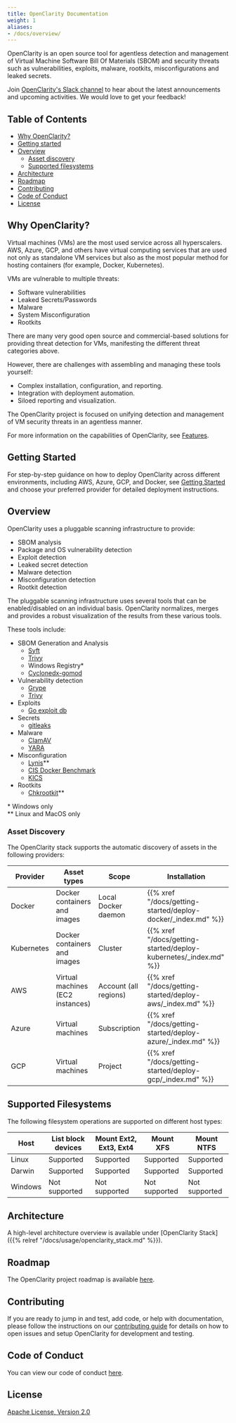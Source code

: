 ```yaml
---
title: OpenClarity Documentation
weight: 1
aliases:
- /docs/overview/
---
```



OpenClarity is an open source tool for agentless detection and management of Virtual Machine
Software Bill Of Materials (SBOM) and security threats such as vulnerabilities, exploits, malware, rootkits, misconfigurations and leaked secrets.


Join [OpenClarity's Slack channel](https://outshift.slack.com/messages/openclarity) to hear about the latest announcements and upcoming activities. We would love to get your feedback!

## Table of Contents<!-- omit in toc -->

- [Why OpenClarity?](#why-Openclarity)
- [Getting started](#getting-started)
- [Overview](#overview)
  - [Asset discovery](#asset-discovery)
  - [Supported filesystems](#supported-filesystems)
- [Architecture](#architecture)
- [Roadmap](#roadmap)
- [Contributing](#contributing)
- [Code of Conduct](#code-of-conduct)
- [License](#license)

## Why OpenClarity?

Virtual machines (VMs) are the most used service across all hyperscalers. AWS,
Azure, GCP, and others have virtual computing services that are used not only
as standalone VM services but also as the most popular method for hosting
containers (for example, Docker, Kubernetes).

VMs are vulnerable to multiple threats:
- Software vulnerabilities
- Leaked Secrets/Passwords
- Malware
- System Misconfiguration
- Rootkits

There are many very good open source and commercial-based solutions for
providing threat detection for VMs, manifesting the different threat categories above.

However, there are challenges with assembling and managing these tools yourself:
- Complex installation, configuration, and reporting.
- Integration with deployment automation.
- Siloed reporting and visualization.

The OpenClarity project is focused on unifying detection and management of VM security threats in an agentless manner.

For more information on the capabilities of OpenClarity, see [Features](docs/features/_index.md).

## Getting Started

For step-by-step guidance on how to deploy OpenClarity across different environments, including AWS, Azure, GCP, and Docker, see [Getting Started](docs/getting-started/_index.md) and choose your preferred provider for detailed deployment instructions.

## Overview

OpenClarity uses a pluggable scanning infrastructure to provide:
- SBOM analysis
- Package and OS vulnerability detection
- Exploit detection
- Leaked secret detection
- Malware detection
- Misconfiguration detection
- Rootkit detection

The pluggable scanning infrastructure uses several tools that can be
enabled/disabled on an individual basis. OpenClarity normalizes, merges and
provides a robust visualization of the results from these various tools.

These tools include:

- SBOM Generation and Analysis
  - [Syft](https://github.com/anchore/syft)
  - [Trivy](https://github.com/aquasecurity/trivy)
  - Windows Registry*
  - [Cyclonedx-gomod](https://github.com/CycloneDX/cyclonedx-gomod)
- Vulnerability detection
  - [Grype](https://github.com/anchore/grype)
  - [Trivy](https://github.com/aquasecurity/trivy)
- Exploits
  - [Go exploit db](https://github.com/vulsio/go-exploitdb)
- Secrets
  - [gitleaks](https://github.com/gitleaks/gitleaks)
- Malware
  - [ClamAV](https://github.com/Cisco-Talos/clamav)
  - [YARA](https://github.com/virustotal/yara)
- Misconfiguration
  - [Lynis](https://github.com/CISOfy/lynis)**
  - [CIS Docker Benchmark](https://github.com/goodwithtech/dockle)
  - [KICS](https://github.com/Checkmarx/kics)
- Rootkits
  - [Chkrootkit](https://github.com/Magentron/chkrootkit)**


\* Windows only\
** Linux and MacOS only

### Asset Discovery

The OpenClarity stack supports the automatic discovery of assets in the following providers:

| Provider   | Asset types                      | Scope                 | Installation                                                     |
|------------|----------------------------------|-----------------------|------------------------------------------------------------------|
| Docker     | Docker containers and images     | Local Docker daemon   | {{% xref "/docs/getting-started/deploy-docker/_index.md" %}} |
| Kubernetes | Docker containers and images     | Cluster               | {{% xref "/docs/getting-started/deploy-kubernetes/_index.md" %}}  |
| AWS        | Virtual machines (EC2 instances) | Account (all regions) | {{% xref "/docs/getting-started/deploy-aws/_index.md" %}}  |
| Azure      | Virtual machines                 | Subscription          | {{% xref "/docs/getting-started/deploy-azure/_index.md" %}}  |
| GCP        | Virtual machines                 | Project               | {{% xref "/docs/getting-started/deploy-gcp/_index.md" %}}  |


## Supported Filesystems

The following filesystem operations are supported on different host types:

| Host    | List block devices | Mount Ext2, Ext3, Ext4 | Mount XFS     | Mount NTFS    |
|---------|--------------------|------------------------|---------------|---------------|
| Linux   | Supported          | Supported              | Supported     | Supported     |
| Darwin  | Supported          | Supported              | Supported     | Supported     |
| Windows | Not supported      | Not supported          | Not supported | Not supported |

## Architecture
A high-level architecture overview is available under [OpenClarity Stack]({{% relref "/docs/usage/openclarity_stack.md" %}}).

## Roadmap
The OpenClarity project roadmap is available [here](https://github.com/orgs/openclarity/projects/5/views/5).

## Contributing

If you are ready to jump in and test, add code, or help with documentation,
please follow the instructions on our [contributing guide](CONTRIBUTING.md)
for details on how to open issues and setup OpenClarity for development and testing.

## Code of Conduct

You can view our code of conduct [here](CODE_OF_CONDUCT.md).

## License

[Apache License, Version 2.0](LICENSE.md)